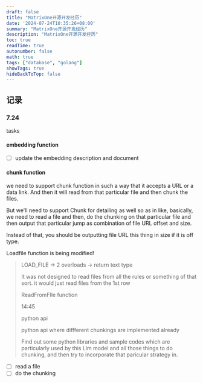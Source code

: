 ```yaml
---
draft: false
title: "MatrixOne开源开发经历"
date: '2024-07-24T10:35:26+08:00'
summary: "MatrixOne开源开发经历"
description: "MatrixOne开源开发经历"
toc: true
readTime: true
autonumber: false
math: true
tags: ["database", "golang"]
showTags: true
hideBackToTop: false
---
```


## 记录
### 7.24
tasks

#### embedding function
- [ ] update the embedding description and document

#### chunk function
we need to support chunk function in such a way that it accepts a URL or a data link. And then it will read from that particular file and then chunk the files. 

But we'll need to support Chunk for detailing as well so as in like, basically, we need to read a file and then, do the chunking on that particular file and then output that particular jump as combination of file URL offset and size.

Instead of that, you should be outputting file URL this thing in size if it is off type.

Loadfile function is being modified!

> LOAD_FILE -> 2 overloads -> return text type
> 
> It was not designed to read files from all the rules or something of that sort. it would just read files from the 1st row
>
> ReadFromFIle function 
>
> 14:45
>
> python api
>
> python api where diffferent chunkings are implemented already
>
> Find out some python libraries and sample codes which are particularly used by this Llm model and all those things to do chunking, and then try to incorporate that paricular strategy in.


- [ ] read a file 
- [ ] do the chunking
